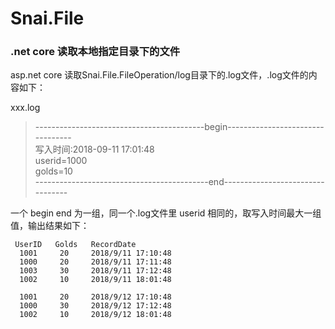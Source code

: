 # Snai.File
### .net core 读取本地指定目录下的文件  
asp.net core 读取Snai.File.FileOperation/log目录下的.log文件，.log文件的内容如下：  

xxx.log 
>------------------------------------------begin---------------------------------  
>写入时间:2018-09-11 17:01:48  
>userid=1000  
>golds=10  
>-------------------------------------------end--------------------------------- 

一个 begin end 为一组，同一个.log文件里 userid 相同的，取写入时间最大一组值，输出结果如下：  

     UserID   Golds   RecordDate 
      1001     20     2018/9/11 17:10:48  
      1000     20     2018/9/11 17:11:48  
      1003     30     2018/9/11 17:12:48  
      1002     10     2018/9/11 18:01:48 
       
      1001     20     2018/9/12 17:10:48  
      1000     30     2018/9/12 17:12:48  
      1002     10     2018/9/12 18:01:48 
